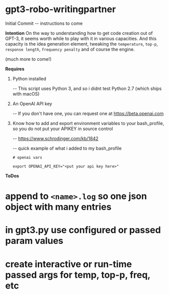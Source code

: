 # gpt3-robo-writingpartner
Initial Commit  -- instructions to come

**Intention** 
On the way to understanding how to get code creation out of GPT-3, it seems worth while to play with it in various capacities. 
And this capacity is the idea generation element, tweaking the `temperature`, `top-p`, `response length`, `frequency penalty` and of course the engine.

(much more to come!)


**Requires** 

 1. Python installed
 
    -- This script uses Python 3, and so i didnt test Python 2.7 (which ships with macOS)
    
 2. An OpenAI API key
 
    -- If you don't have one, you can request one at https://beta.openai.com
    
 3. Know how to add and export environment variables to your bash_profile, so you do not put your APIKEY in source control
 
    -- https://www.schrodinger.com/kb/1842
    
    -- quick example of what i added to my bash_profile
    
    `# openai vars`
    
     `export OPENAI_API_KEY="<put your api key here>"`


**ToDos** 

# append to `<name>.log` so one json object with many entries
# in gpt3.py use configured or passed param values
# create interactive or run-time passed args for temp, top-p, freq, etc
